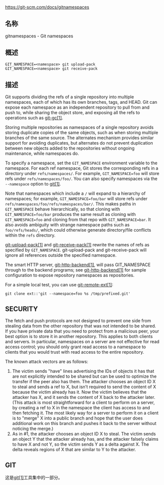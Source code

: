 https://git-scm.com/docs/gitnamespaces

## 名称

gitnamespaces - Git namespaces

## 概述

```
GIT_NAMESPACE=<namespace> git upload-pack
GIT_NAMESPACE=<namespace> git receive-pack
```

## 描述

Git supports dividing the refs of a single repository into multiple namespaces, each of which has its own branches, tags, and HEAD. Git can expose each namespace as an independent repository to pull from and push to, while sharing the object store, and exposing all the refs to operations such as [git-gc[1]](../../1/git-gc).

Storing multiple repositories as namespaces of a single repository avoids storing duplicate copies of the same objects, such as when storing multiple branches of the same source. The alternates mechanism provides similar support for avoiding duplicates, but alternates do not prevent duplication between new objects added to the repositories without ongoing maintenance, while namespaces do.

To specify a namespace, set the `GIT_NAMESPACE` environment variable to the namespace. For each ref namespace, Git stores the corresponding refs in a directory under `refs/namespaces/`. For example, `GIT_NAMESPACE=foo` will store refs under `refs/namespaces/foo/`. You can also specify namespaces via the `--namespace` option to [git[1]](../../1/git).

Note that namespaces which include a `/` will expand to a hierarchy of namespaces; for example, `GIT_NAMESPACE=foo/bar` will store refs under `refs/namespaces/foo/refs/namespaces/bar/`. This makes paths in `GIT_NAMESPACE` behave hierarchically, so that cloning with `GIT_NAMESPACE=foo/bar` produces the same result as cloning with `GIT_NAMESPACE=foo` and cloning from that repo with `GIT_NAMESPACE=bar`. It also avoids ambiguity with strange namespace paths such as `foo/refs/heads/`, which could otherwise generate directory/file conflicts within the `refs` directory.

[git-upload-pack[1]](../../1/git-upload-pack) and [git-receive-pack[1]](../../1/git-receive-pack) rewrite the names of refs as specified by `GIT_NAMESPACE`. git-upload-pack and git-receive-pack will ignore all references outside the specified namespace.

The smart HTTP server, [git-http-backend[1]](../../1/git-http-backend), will pass GIT_NAMESPACE through to the backend programs; see [git-http-backend[1]](../../1/git-http-backend) for sample configuration to expose repository namespaces as repositories.

For a simple local test, you can use [git-remote-ext[1]](../../1/git-remote-ext):

```
git clone ext::'git --namespace=foo %s /tmp/prefixed.git'
```

## SECURITY

The fetch and push protocols are not designed to prevent one side from stealing data from the other repository that was not intended to be shared. If you have private data that you need to protect from a malicious peer, your best option is to store it in another repository. This applies to both clients and servers. In particular, namespaces on a server are not effective for read access control; you should only grant read access to a namespace to clients that you would trust with read access to the entire repository.

The known attack vectors are as follows:

1. The victim sends "have" lines advertising the IDs of objects it has that are not explicitly intended to be shared but can be used to optimize the transfer if the peer also has them. The attacker chooses an object ID X to steal and sends a ref to X, but isn’t required to send the content of X because the victim already has it. Now the victim believes that the attacker has X, and it sends the content of X back to the attacker later. (This attack is most straightforward for a client to perform on a server, by creating a ref to X in the namespace the client has access to and then fetching it. The most likely way for a server to perform it on a client is to "merge" X into a public branch and hope that the user does additional work on this branch and pushes it back to the server without noticing the merge.)
2. As in #1, the attacker chooses an object ID X to steal. The victim sends an object Y that the attacker already has, and the attacker falsely claims to have X and not Y, so the victim sends Y as a delta against X. The delta reveals regions of X that are similar to Y to the attacker.

## GIT

  这是[git[1]](../../Git)工具集中的一部分。